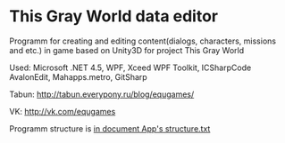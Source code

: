# This Gray World data editor

Programm for creating and editing content(dialogs, characters, missions and etc.) in game based on Unity3D for project This Gray World

Used: Microsoft .NET 4.5, WPF, Xceed WPF Toolkit, ICSharpCode AvalonEdit,  Mahapps.metro, GitSharp

Tabun: http://tabun.everypony.ru/blog/equgames/

VK: http://vk.com/equgames


Programm structure is [in document App's structure.txt](https://bitbucket.org/SL_RU/this-gray-world-data-editor/src/7ea1aa2a3b1a5415144fa651bfeedfba21745318/tgwEditor/App's%20structure.txt)

